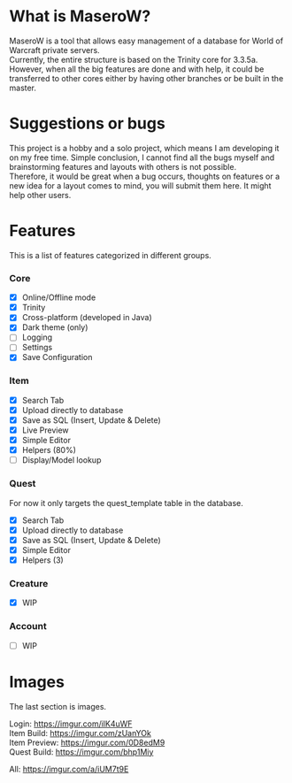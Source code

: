 # What is MaseroW?
MaseroW is a tool that allows easy management of a database for World of Warcraft private servers.  
Currently, the entire structure is based on the Trinity core for 3.3.5a.  
However, when all the big features are done and with help, it could be transferred to other cores either by having other branches or be built in the master.

# Suggestions or bugs
This project is a hobby and a solo project, which means I am developing it on my free time. Simple conclusion, I cannot find all the bugs myself and brainstorming features and layouts with others is not possible.  
Therefore, it would be great when a bug occurs, thoughts on features or a new idea for a layout comes to mind, you will submit them here. It might help other users.

# Features
This is a list of features categorized in different groups.

### Core
- [x] Online/Offline mode
- [x] Trinity
- [x] Cross-platform (developed in Java)
- [x] Dark theme (only)
- [ ] Logging
- [ ] Settings
- [x] Save Configuration

### Item
- [x] Search Tab
- [x] Upload directly to database
- [x] Save as SQL (Insert, Update & Delete)
- [x] Live Preview
- [x] Simple Editor
- [x] Helpers (80%)
- [ ] Display/Model lookup

### Quest
For now it only targets the quest_template table in the database.

- [x] Search Tab
- [x] Upload directly to database
- [x] Save as SQL (Insert, Update & Delete)
- [x] Simple Editor
- [x] Helpers (3)

### Creature
- [x] WIP

### Account
- [ ] WIP

# Images
The last section is images.

Login: https://imgur.com/ilK4uWF  
Item Build: https://imgur.com/zUanYOk  
Item Preview: https://imgur.com/0D8edM9  
Quest Build: https://imgur.com/bhp1Miy  

All: https://imgur.com/a/iUM7t9E